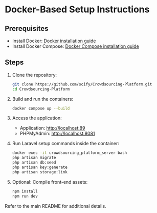 
# Docker-Based Setup Instructions

## Prerequisites

- Install Docker: [Docker installation guide](https://docs.docker.com/get-docker/)
- Install Docker Compose: [Docker Compose installation guide](https://docs.docker.com/compose/install/)

## Steps

1. Clone the repository:
    ```bash
    git clone https://github.com/scify/Crowdsourcing-Platform.git
    cd Crowdsourcing-Platform
    ```

2. Build and run the containers:
    ```bash
    docker compose up --build
    ```

3. Access the application:
    - Application: [http://localhost:89](http://localhost:89)
    - PHPMyAdmin: [http://localhost:8081](http://localhost:8081)

4. Run Laravel setup commands inside the container:
    ```bash
    docker exec -it crowdsourcing_platform_server bash
    php artisan migrate
    php artisan db:seed
    php artisan key:generate
    php artisan storage:link
    ```

5. Optional: Compile front-end assets:
    ```bash
    npm install
    npm run dev
    ```

Refer to the main README for additional details.
